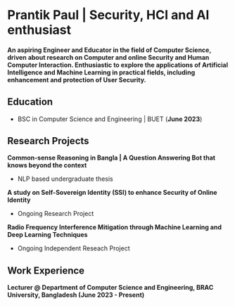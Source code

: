 # Prantik Paul | Security, HCI and AI enthusiast 

#### An aspiring Engineer and Educator in the field of Computer Science, driven about research on Computer and online Security and Human Computer Interaction. Enthusiastic to explore the applications of Artificial Intelligence and Machine Learning in practical fields, including enhancement and protection of User Security. 

## Education
- BSC in Computer Science and Engineering | BUET (__June 2023__)

## Research Projects
**Common-sense Reasoning in Bangla | A Question Answering Bot that knows beyond the context**
- NLP based undergraduate thesis

**A study on Self-Sovereign Identity (SSI) to enhance Security of Online Identity**
- Ongoing Research Project

**Radio Frequency Interference Mitigation through Machine Learning and Deep Learning Techniques**
- Ongoing Independent Reseach Project
  

## Work Experience
**Lecturer @ Department of Computer Science and Engineering, BRAC University, Bangladesh (__June 2023 - Present__)**

<!-- ## Achievements
some -->

